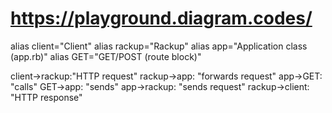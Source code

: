 # https://playground.diagram.codes/


alias client="Client"
alias rackup="Rackup"
alias app="Application class (app.rb)"
alias GET="GET/POST (route block)"

client->rackup:"HTTP request"
rackup->app: "forwards request"
app->GET: "calls"
GET->app: "sends"
app->rackup: "sends request"
rackup->client: "HTTP response"


